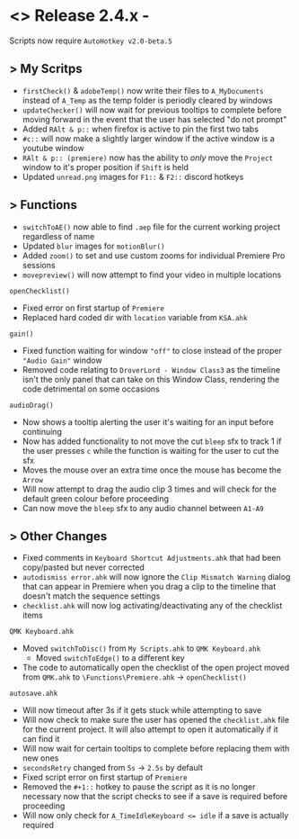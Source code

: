 # <> Release 2.4.x - 

Scripts now require `AutoHotkey v2.0-beta.5`

## > My Scritps
- `firstCheck()` & `adobeTemp()` now write their files to `A_MyDocuments` instead of `A_Temp` as the temp folder is periodly cleared by windows
- `updateChecker()` will now wait for previous tooltips to complete before moving forward in the event that the user has selected "do not prompt"
- Added `RAlt & p::` when firefox is active to pin the first two tabs
- `#c::` will now make a slightly larger window if the active window is a youtube window
- `RAlt & p:: (premiere)` now has the ability to *only* move the `Project` window to it's proper position if `Shift` is held
- Updated `unread.png` images for `F1::` & `F2::` discord hotkeys

## > Functions
- `switchToAE()` now able to find `.aep` file for the current working project regardless of name
- Updated `blur` images for `motionBlur()`
- Added `zoom()` to set and use custom zooms for individual Premiere Pro sessions
- `movepreview()` will now attempt to find your video in multiple locations

`openChecklist()`
- Fixed error on first startup of `Premiere`
- Replaced hard coded dir with `location` variable from `KSA.ahk`

`gain()`
- Fixed function waiting for window `"off"` to close instead of the proper `"Audio Gain"` window
- Removed code relating to `DroverLord - Window Class3` as the timeline isn't the only panel that can take on this Window Class, rendering the code detrimental on some occasions

`audioDrag()`
- Now shows a tooltip alerting the user it's waiting for an input before continuing
- Now has added functionality to not move the cut `bleep` sfx to track 1 if the user presses `c` while the function is waiting for the user to cut the sfx
- Moves the mouse over an extra time once the mouse has become the `Arrow`
- Will now attempt to drag the audio clip 3 times and will check for the default green colour before proceeding
- Can now move the `bleep` sfx to any audio channel between `A1-A9`

## > Other Changes
- Fixed comments in `Keyboard Shortcut Adjustments.ahk` that had been copy/pasted but never corrected
- `autodismiss error.ahk` will now ignore the `Clip Mismatch Warning` dialog that can appear in Premiere when you drag a clip to the timeline that doesn't match the sequence settings
- `checklist.ahk` will now log activating/deactivating any of the checklist items

`QMK Keyboard.ahk`
- Moved `switchToDisc()` from `My Scripts.ahk` to `QMK Keyboard.ahk`
    - Moved `switchToEdge()` to a different key
- The code to automatically open the checklist of the open project moved from `QMK.ahk` to `\Functions\Premiere.ahk` -> `openChecklist()`

`autosave.ahk`
- Will now timeout after 3s if it gets stuck while attempting to save
- Will now check to make sure the user has opened the `checklist.ahk` file for the current project. It will also attempt to open it automatically if it can find it
- Will now wait for certain tooltips to complete before replacing them with new ones
- `secondsRetry` changed from `5s` -> `2.5s` by default
- Fixed script error on first startup of `Premiere`
- Removed the `#+1::` hotkey to pause the script as it is no longer necessary now that the script checks to see if a save is required before proceeding
- Will now only check for `A_TimeIdleKeyboard <= idle` if a save is actually required